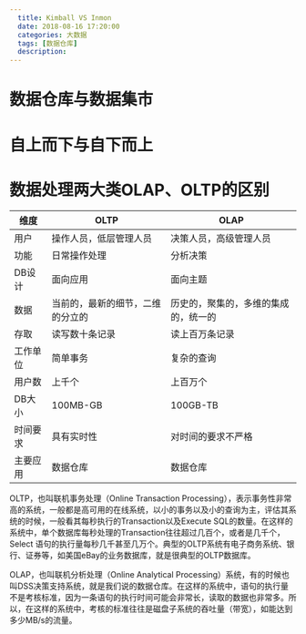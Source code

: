 ```yaml
---
  title: Kimball VS Inmon
  date: 2018-08-16 17:20:00
  categories: 大数据
  tags: [数据仓库]
  description:
---
```


# 数据仓库与数据集市

# 自上而下与自下而上

# 数据处理两大类OLAP、OLTP的区别

| 维度     | OLTP                             | OLAP                                 |
| -------- | -------------------------------- | ------------------------------------ |
| 用户     | 操作人员，低层管理人员           | 决策人员，高级管理人员               |
| 功能     | 日常操作处理                     | 分析决策                             |
| DB设计   | 面向应用                         | 面向主题                             |
| 数据     | 当前的，最新的细节，二维的分立的 | 历史的，聚集的，多维的集成的，统一的 |
| 存取     | 读写数十条记录                   | 读上百万条记录                       |
| 工作单位 | 简单事务                         | 复杂的查询                           |
| 用户数   | 上千个                           | 上百万个                             |
| DB大小   | 100MB-GB                         | 100GB-TB                             |
| 时间要求 | 具有实时性                       | 对时间的要求不严格                   |
| 主要应用 | 数据仓库                         | 数据仓库                             |

OLTP，也叫联机事务处理（Online Transaction Processing），表示事务性非常高的系统，一般都是高可用的在线系统，以小的事务以及小的查询为主，评估其系统的时候，一般看其每秒执行的Transaction以及Execute SQL的数量。在这样的系统中，单个数据库每秒处理的Transaction往往超过几百个，或者是几千个，Select 语句的执行量每秒几千甚至几万个。典型的OLTP系统有电子商务系统、银行、证券等，如美国eBay的业务数据库，就是很典型的OLTP数据库。

OLAP，也叫联机分析处理（Online Analytical Processing）系统，有的时候也叫DSS决策支持系统，就是我们说的数据仓库。在这样的系统中，语句的执行量不是考核标准，因为一条语句的执行时间可能会非常长，读取的数据也非常多。所以，在这样的系统中，考核的标准往往是磁盘子系统的吞吐量（带宽），如能达到多少MB/s的流量。
